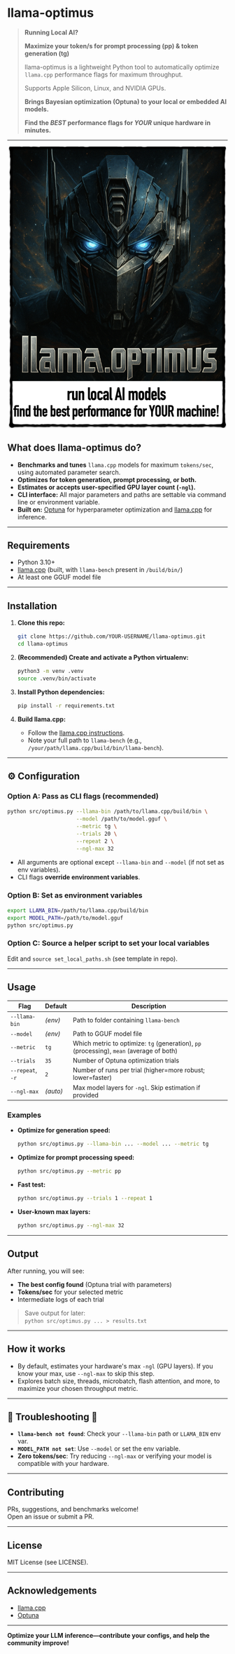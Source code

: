 # llama-optimus

> **Running Local AI?**
>
> **Maximize your token/s for prompt processing (pp) & token generation (tg)**
>
> llama-optimus is a lightweight Python tool to automatically optimize `llama.cpp` performance flags for maximum throughput.
>
> Supports Apple Silicon, Linux, and NVIDIA GPUs.
>
> **Brings Bayesian optimization (Optuna) to your local or embedded AI models.**
>
> **Find the *BEST* performance flags for *YOUR* unique hardware in minutes.**

---


<p align="center">
    <img src="assets/llama.optimus_logo.png" width="500">
</p>


## What does llama-optimus do?

- **Benchmarks and tunes** `llama.cpp` models for maximum `tokens/sec`, using automated parameter search.
- **Optimizes for token generation, prompt processing, or both.**
- **Estimates or accepts user-specified GPU layer count (`-ngl`).**
- **CLI interface:** All major parameters and paths are settable via command line or environment variable.
- **Built on:** [Optuna](https://optuna.org/) for hyperparameter optimization and [llama.cpp](https://github.com/ggerganov/llama.cpp) for inference.

---

## Requirements

- Python 3.10+  
- [llama.cpp](https://github.com/ggerganov/llama.cpp) (built, with `llama-bench` present in `/build/bin/`)
- At least one GGUF model file

---

## Installation

1. **Clone this repo:**
    ```bash
    git clone https://github.com/YOUR-USERNAME/llama-optimus.git
    cd llama-optimus
    ```

2. **(Recommended) Create and activate a Python virtualenv:**
    ```bash
    python3 -m venv .venv
    source .venv/bin/activate
    ```

3. **Install Python dependencies:**
    ```bash
    pip install -r requirements.txt
    ```

4. **Build llama.cpp:**
    - Follow the [llama.cpp instructions](https://github.com/ggerganov/llama.cpp#build).
    - Note your full path to `llama-bench` (e.g., `/your/path/llama.cpp/build/bin/llama-bench`).

---

## ⚙️ Configuration

### Option A: **Pass as CLI flags (recommended)**
```bash
python src/optimus.py --llama-bin /path/to/llama.cpp/build/bin \
                      --model /path/to/model.gguf \
                      --metric tg \
                      --trials 20 \
                      --repeat 2 \
                      --ngl-max 32
```

- All arguments are optional except `--llama-bin` and `--model` (if not set as env variables).
- CLI flags **override environment variables**.

### Option B: **Set as environment variables**
```bash
export LLAMA_BIN=/path/to/llama.cpp/build/bin
export MODEL_PATH=/path/to/model.gguf
python src/optimus.py
```

### Option C: **Source a helper script to set your local variables**
Edit and `source set_local_paths.sh` (see template in repo).

---

## Usage

| Flag               | Default   | Description                                                                                   |
|--------------------|-----------|-----------------------------------------------------------------------------------------------|
| `--llama-bin`      | *(env)*   | Path to folder containing `llama-bench`                                                       |
| `--model`          | *(env)*   | Path to GGUF model file                                                                       |
| `--metric`         | `tg`      | Which metric to optimize: `tg` (generation), `pp` (processing), `mean` (average of both)      |
| `--trials`         | `35`      | Number of Optuna optimization trials                                                          |
| `--repeat`, `-r`   | `2`       | Number of runs per trial (higher=more robust; lower=faster)                                   |
| `--ngl-max`        | *(auto)*  | Max model layers for `-ngl`. Skip estimation if provided                                      |

### **Examples**
- **Optimize for generation speed:**  
    ```bash
    python src/optimus.py --llama-bin ... --model ... --metric tg
    ```
- **Optimize for prompt processing speed:**  
    ```bash
    python src/optimus.py --metric pp
    ```
- **Fast test:**  
    ```bash
    python src/optimus.py --trials 1 --repeat 1
    ```
- **User-known max layers:**  
    ```bash
    python src/optimus.py --ngl-max 32
    ```

---

## Output

After running, you will see:
- **The best config found** (Optuna trial with parameters)
- **Tokens/sec** for your selected metric
- Intermediate logs of each trial

> Save output for later:  
> `python src/optimus.py ... > results.txt`

---

## How it works

- By default, estimates your hardware's max `-ngl` (GPU layers). If you know your max, use `--ngl-max` to skip this step.
- Explores batch size, threads, microbatch, flash attention, and more, to maximize your chosen throughput metric.

---
## 🛟 Troubleshooting 🛟

- **`llama-bench not found`**: Check your `--llama-bin` path or `LLAMA_BIN` env var.
- **`MODEL_PATH not set`**: Use `--model` or set the env variable.
- **Zero tokens/sec**: Try reducing `--ngl-max` or verifying your model is compatible with your hardware.

---

## Contributing

PRs, suggestions, and benchmarks welcome!  
Open an issue or submit a PR.

---

## License

MIT License (see LICENSE).

---

## Acknowledgements

- [llama.cpp](https://github.com/ggerganov/llama.cpp)
- [Optuna](https://optuna.org/)

---

**Optimize your LLM inference—contribute your configs, and help the community improve!**


